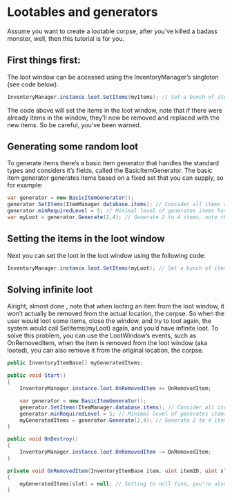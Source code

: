 # Lootables and generators

Assume you want to create a lootable corpse, after you’ve killed a badass monster, well, then this tutorial is for you.

## First things first:

The loot window can be accessed using the InventoryManager’s singleton (see code below).

```csharp
InventoryManager.instance.loot.SetItems(myItems); // Set a bunch of items in the loot window
```

The code above will set the items in the loot window, note that if there were already items in the window, they’ll now be removed and replaced with the new items. So be careful, you’ve been warned.

## Generating some random loot

To generate items there’s a basic item generator that handles the standard types and considers it’s fields, called the BasicItemGenerator. The basic item generator generates items based on a fixed set that you can supply, so for example:

```csharp
var generator = new BasicItemGenerator();
generator.SetItems(ItemManager.database.items); // Consider all items when generating our loot 
generator.minRequiredLevel = 5; // Minimal level of generates items has to be 5. 
var myLoot = generator.Generate(2,4); // Generate 2 to 4 items, note that there's also .Generate(count); for a fixed amount
```

## Setting the items in the loot window

Next you can set the loot in the loot window using the following code:

```csharp
InventoryManager.instance.loot.SetItems(myLoot); // Set a bunch of items in the loot window
```

## Solving infinite loot

Alright, almost done , note that when looting an item from the loot window, it won’t actually be removed from the actual location, the corpse. So when the user would loot some items, close the window, and try to loot again, the system would call SetItems(myLoot) again, and you’d have infinite loot. To solve this problem, you can use the LootWindow’s events, such as OnRemovedItem, when the item is removed from the loot window (aka looted), you can also remove it from the original location, the corpse.

```csharp
public InventoryItemBase[] myGeneratedItems;

public void Start()
{
    InventoryManager.instance.loot.OnRemovedItem += OnRemovedItem;

    var generator = new BasicItemGenerator(); 
    generator.SetItems(ItemManager.database.items); // Consider all items when generating our loot
    generator.minRequiredLevel = 5; // Minimal level of generates items has to be 5.
    myGeneratedItems = generator.Generate(2,4); // Generate 2 to 4 items, note that there's also .Generate(count); for a fixed amount
}

public void OnDestroy()
{
    InventoryManager.instance.loot.OnRemovedItem -= OnRemovedItem;
}

private void OnRemovedItem(InventoryItemBase item, uint itemID, uint slot, uint amount)
{
    myGeneratedItems[slot] = null; // Setting to null fine, you're also allowed to remove it from the array if you prefer. Keep in mind that if you remove the item from the array, the slot (index) will change, and you have to re-call .SetItems() on the loot window.
}
```